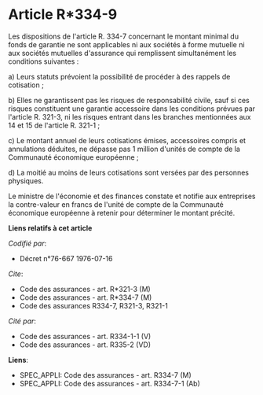 # Article R*334-9

Les dispositions de l'article R. 334-7 concernant le montant minimal du fonds de garantie ne sont applicables ni aux sociétés
à forme mutuelle ni aux sociétés mutuelles d'assurance qui remplissent simultanément les conditions suivantes :

a) Leurs statuts prévoient la possibilité de procéder à des rappels de cotisation ;

b) Elles ne garantissent pas les risques de responsabilité civile, sauf si ces risques constituent une garantie accessoire
dans les conditions prévues par l'article R. 321-3, ni les risques entrant dans les branches mentionnées aux 14 et 15 de
l'article R. 321-1 ;

c) Le montant annuel de leurs cotisations émises, accessoires compris et annulations déduites, ne dépasse pas 1 million
d'unités de compte de la Communauté économique européenne ;

d) La moitié au moins de leurs cotisations sont versées par des personnes physiques.

Le ministre de l'économie et des finances constate et notifie aux entreprises la contre-valeur en francs de l'unité de compte
de la Communauté économique européenne à retenir pour déterminer le montant précité.

**Liens relatifs à cet article**

_Codifié par_:

  - Décret n°76-667 1976-07-16

_Cite_:

  - Code des assurances - art. R*321-3 (M)
  - Code des assurances - art. R*334-7 (M)
  - Code des assurances R334-7, R321-3, R321-1

_Cité par_:

  - Code des assurances - art. R334-1-1 (V)
  - Code des assurances - art. R335-2 (VD)

**Liens**:

  - SPEC_APPLI: Code des assurances - art. R334-7 (M)
  - SPEC_APPLI: Code des assurances - art. R334-7-1 (Ab)
